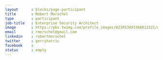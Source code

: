 ```yaml
---
layout      : blocks/page-participant
title       : Robert Morschel
type        : participant
job-title   : Enterprise Security Architect
image       : https://pbs.twimg.com/profile_images/821053493368811521/a50bFODy_400x400.jpg
email       : rmorschel@gmail.com
linkedin    : robertmorschel
twitter     : gerryhatric 
facebook    :
status      : empty
---
```

